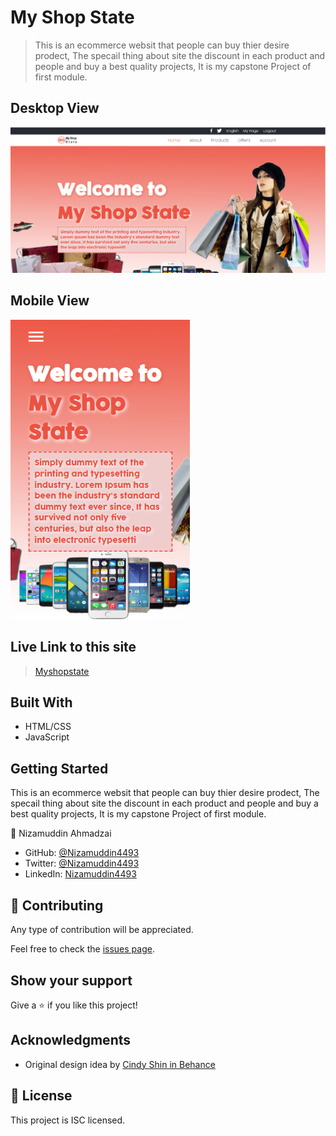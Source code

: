 # My Shop State

> This is an ecommerce websit that people can buy thier desire prodect, The specail thing about site the discount in each product and people and buy a best quality projects, It is my capstone Project of first module.

## Desktop View

![screenshot](images/ReadmeImgD.png)

## Mobile View

![screenshot](images/ReadmeImgM.png)

## Live Link to this site

> [Myshopstate](https://nizamuddin4493.github.io/myshopstate/)

## Built With

- HTML/CSS
- JavaScript

## Getting Started

This is an ecommerce websit that people can buy thier desire prodect, The specail thing about site the discount in each product and people and buy a best quality projects, It is my capstone Project of first module.

👤 Nizamuddin Ahmadzai

- GitHub: [@Nizamuddin4493](https://github.com/Nizamuddin4493)
- Twitter: [@Nizamuddin4493](https://twitter.com/Nizamuddin4493)
- LinkedIn: [Nizamuddin4493](https://www.linkedin.com/in/nizamuddin4493/)

## 🤝 Contributing

Any type of contribution will be appreciated.

Feel free to check the [issues page](../../issues/).

## Show your support

Give a ⭐️ if you like this project!

## Acknowledgments

- Original design idea by [Cindy Shin in Behance](https://www.behance.net/adagio07)

## 📝 License

This project is ISC licensed.
